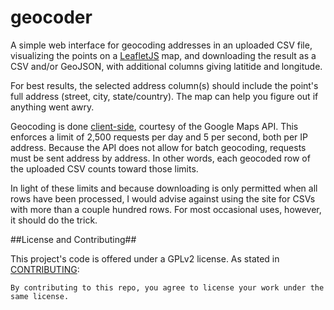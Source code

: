 # geocoder

A simple web interface for geocoding addresses in an uploaded CSV file, visualizing the points on a [LeafletJS](http://leafletjs.com/) map, and downloading the result as a CSV and/or GeoJSON, with additional columns giving latitide and longitude.

For best results, the selected address column(s) should include the point's full address (street, city, state/country). The map can help you figure out if anything went awry.

Geocoding is done [client-side](https://developers.google.com/maps/articles/geocodestrat#client), courtesy of the Google Maps API. This enforces a limit of 2,500 requests per day and 5 per second, both per IP address. Because the API does not allow for batch geocoding, requests must be sent address by address. In other words, each geocoded row of the uploaded CSV counts toward those limits.

In light of these limits and because downloading is only permitted when all rows have been processed, I would advise against using the site for CSVs with more than a couple hundred rows. For most occasional uses, however, it should do the trick.

##License and Contributing##

This project's code is offered under a GPLv2 license. As stated in [CONTRIBUTING](https://raw.githubusercontent.com/emanuelfeld/tree-map/gh-pages/CONTRIBUTING.md):

    By contributing to this repo, you agree to license your work under the same license.
